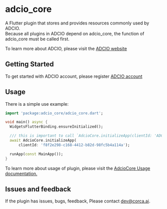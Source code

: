 #  adcio_core

A Flutter plugin that stores and provides resources commonly used by ADCIO.  
Because all plugins in ADCIO depend on adcio_core, the function of adcio_core must be called first.

To learn more about ADCIO, please visit the [ADCIO website](https://www.adcio.ai/)

## Getting Started
<!--
TODO Documentation introduction url 수정하기.
-->
To get started with ADCIO account, please register [ADCIO account](https://app.adcio.ai/en/)

## Usage
There is a simple use example:
```dart
import 'package:adcio_core/adcio_core.dart';

void main() async {
  WidgetsFlutterBinding.ensureInitialized();

  /// this is important to call `AdcioCore.initializeApp(clientId: 'ADCIO_STORE_ID')` function.
  await AdcioCore.initializeApp(
      clientId: 'f8f2e298-c168-4412-b82d-98fc5b4a114a');

  runApp(const MainApp());
}
```
To learn more about usage of plugin, please visit the [AdcioCore Usage documentation.](https://docs.adcio.ai/en/sdk/core/flutter)

## Issues and feedback
If the plugin has issues, bugs, feedback, Please contact <dev@corca.ai>.